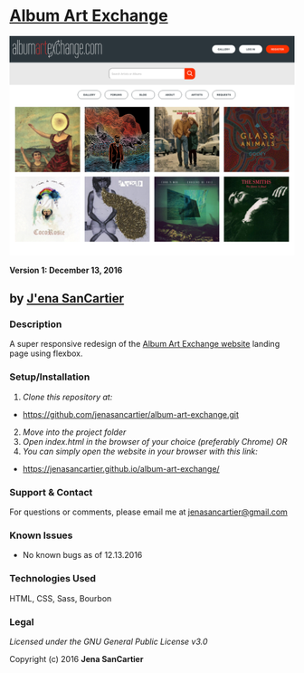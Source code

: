 # [Album Art Exchange](https://jenasancartier.github.io/album-art-exchange/)
![project screenshot](/img/screenshot.png)

__Version 1: December 13, 2016__
## by [J'ena SanCartier](https://github.com/jenasancartier)

### Description
A super responsive redesign of the [Album Art Exchange website](/img/albumpage.png) landing page using flexbox.


### Setup/Installation
1. _Clone this repository at:_
  * https://github.com/jenasancartier/album-art-exchange.git
2. _Move into the project folder_
3. _Open index.html in the browser of your choice (preferably Chrome) OR_
4. _You can simply open the website in your browser with this link:_
  * https://jenasancartier.github.io/album-art-exchange/

### Support & Contact
For questions or comments, please email me at [jenasancartier@gmail.com](mailto:jenasancartier@gmail.com)

### Known Issues
* No known bugs as of 12.13.2016

### Technologies Used
HTML, CSS, Sass, Bourbon

### Legal
*Licensed under the GNU General Public License v3.0*

Copyright (c) 2016 **Jena SanCartier**
